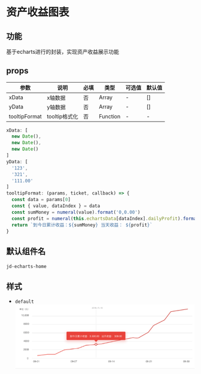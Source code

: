 # 资产收益图表

## 功能

基于echarts进行的封装，实现资产收益展示功能

## props

| 参数 | 说明 | 必填 | 类型 | 可选值 | 默认值 |
| --- | --- | --- | --- | --- | --- |
| xData | x轴数据 | 否 | Array | - | [] |
| yData | y轴数据 | 否 | Array | - | [] |
| tooltipFormat | tooltip格式化 | 否 | Function | - | - |

```js
xData: [
  new Date(),
  new Date(),
  new Date()
]
yData: [
  '123',
  '321',
  '111.00'
]
tooltipFormat: (params, ticket, callback) => {
  const data = params[0]
  const { value, dataIndex } = data
  const sumMoney = numeral(value).format('0,0.00')
  const profit = numeral(this.echartsData[dataIndex].dailyProfit).format('0,0.00')
  return `到今日累计收益：${sumMoney} 当天收益： ${profit}`
}
```

## 默认组件名

`jd-echarts-home`

## 样式

- `default`
![echarts-home](./img/echarts-home.png)

